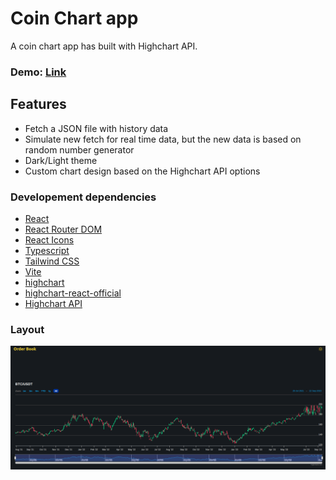 # **Coin Chart app**

A coin chart app has built with Highchart API.

### Demo: [Link](https://ev0clu.github.io/coin-chart/)

## Features

- Fetch a JSON file with history data
- Simulate new fetch for real time data, but the new data is based on random number generator
- Dark/Light theme
- Custom chart design based on the Highchart API options

### Developement dependencies

- [React](https://react.dev/)
- [React Router DOM](https://www.npmjs.com/package/react-router-dom)
- [React Icons](https://www.npmjs.com/package/react-icons)
- [Typescript](https://www.typescriptlang.org/)
- [Tailwind CSS](https://tailwindcss.com/)
- [Vite](https://vitejs.dev/)
- [highchart](https://github.com/highcharts/highcharts)
- [highchart-react-official](https://github.com/highcharts/highcharts-react)
- [Highchart API](https://api.highcharts.com/highstock/)

### Layout

![layout picture](https://github.com/ev0clu/coin-chart/blob/main/layout.png?raw=true)
